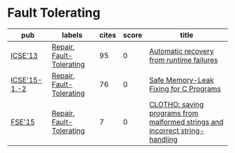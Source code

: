 # Fault Tolerating

|pub|labels|cites|score|title|
|---|------|-----|-----|-----|
|[ICSE'13](https://dblp.org/db/conf/icse/icse2013.html)|[Repair](Repair.md), [Fault-Tolerating](Fault-Tolerating.md)|95|0|[Automatic recovery from runtime failures](https://scholar.google.com/scholar?q=Automatic+recovery+from+runtime+failures)|
|[ICSE'15-1](https://dblp.org/db/conf/icse/icse2015-1.html),[-2](ICSE'15)|[Repair](Repair.md), [Fault-Tolerating](Fault-Tolerating.md)|76|0|[Safe Memory-Leak Fixing for C Programs](https://scholar.google.com/scholar?q=Safe+Memory-Leak+Fixing+for+C+Programs)|
|[FSE'15](https://dblp.org/db/conf/sigsoft/fse2015.html)|[Repair](Repair.md), [Fault-Tolerating](Fault-Tolerating.md)|7|0|[CLOTHO: saving programs from malformed strings and incorrect string-handling](https://scholar.google.com/scholar?q=CLOTHO%3A+saving+programs+from+malformed+strings+and+incorrect+string-handling)|
